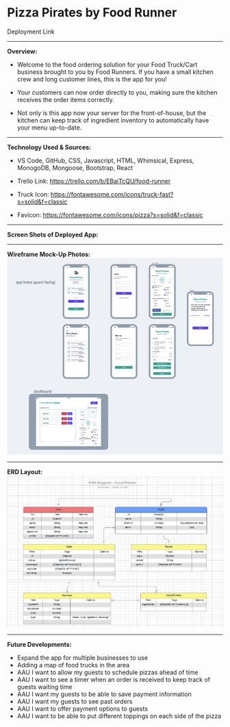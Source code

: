 <h1>Pizza Pirates by Food Runner</h1>

Deployment Link

---------------------------------------------------------------

**Overview:**
- Welcome to the food ordering solution for your Food Truck/Cart business brought to you by Food Runners. If you have a small kitchen crew and long customer lines, this is the app for you!

- Your customers can now order directly to you, making sure the kitchen receives the order items correctly. 

- Not only is this app now your server for the front-of-house, but the kitchen can keep track of ingredient inventory to automatically have your menu up-to-date.

---------------------------------------------------------------

**Technology Used & Sources:**

- VS Code, GitHub, CSS, Javascript, HTML, Whimsical, Express, MonogoDB, Mongoose, Bootstrap, React

- Trello Link: https://trello.com/b/EBaiTcQU/food-runner

- Truck Icon: https://fontawesome.com/icons/truck-fast?s=solid&f=classic

- Favicon: https://fontawesome.com/icons/pizza?s=solid&f=classic

---------------------------------------------------------------

**Screen Shots of Deployed App:**
<!-- ![Deployed App photos](assets/"Deployed App photos")
![Deployed App photos](assets/ "Deployed App photos")
![Deployed App photos](assets/ "Deployed App photos") -->

---------------------------------------------------------------

**Wireframe Mock-Up Photos:**
![WireFrame Setup Img](assets/WireFrame.jpg)


---------------------------------------------------------------

**ERD Layout:**
![ERD layout Img](assets/ERD.jpg)

---------------------------------------------------------------

**Future Developments:**
- Expand the app for multiple businesses to use
- Adding a map of food trucks in the area 
- AAU I want to allow my guests to schedule pizzas ahead of time
- AAU I want to see a timer when an order is received to keep track of guests waiting time
- AAU I want my guests to be able to save payment information
- AAU I want my guests to see past orders
- AAU I want to offer payment options to guests
- AAU I want to be able to put different toppings on each side of the pizza